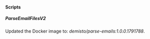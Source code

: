 
#### Scripts

##### ParseEmailFilesV2

Updated the Docker image to: *demisto/parse-emails:1.0.0.1791788*.